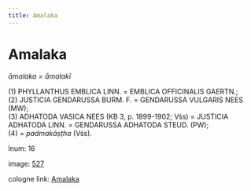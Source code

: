 ```yaml
---
title: Amalaka
---
```


# Amalaka

<i>āmalaka = āmalakī</i>  <div n="P" />(1) <bot>PHYLLANTHUS EMBLICA LINN.</bot> = <bot>EMBLICA OFFICINALIS GAERTN.</bot>; <div n="P" />(2) <bot>JUSTICIA GENDARUSSA BURM. F.</bot> = <bot>GENDARUSSA VULGARIS NEES</bot> <div n="lb" />(MW); <div n="P" />(3) <bot>ADHATODA VASICA NEES</bot> (KB 3, p. 1899-1902; Vśs) = <bot>JUSTICIA <div n="lb" />ADHATODA LINN.</bot> = <bot>GENDARUSSA ADHATODA STEUD.</bot> (PW); <div n="P" />(4) = <i>padmakāṣṭha</i> (Vśs).

lnum: 16

image: [527](https://www.sanskrit-lexicon.uni-koeln.de/scans/csl-apidev/servepdf.php?dict=snp&page=527)

cologne link: [Amalaka](https://sanskrit-lexicon.uni-koeln.de/scans/csl-apidev/getword.php?dict=snp&key=Amalaka)

